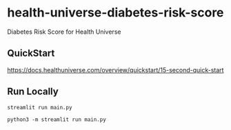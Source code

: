 # health-universe-diabetes-risk-score
Diabetes Risk Score for Health Universe

## QuickStart
https://docs.healthuniverse.com/overview/quickstart/15-second-quick-start

## Run Locally
`streamlit run main.py`

`python3 -m streamlit run main.py`